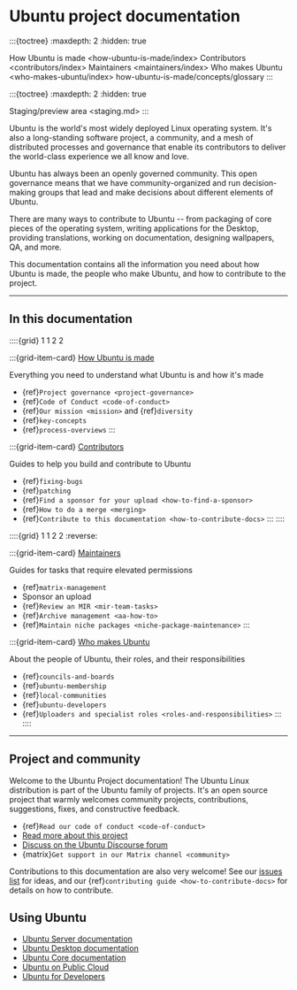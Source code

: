 # Ubuntu project documentation

:::{toctree}
:maxdepth: 2
:hidden: true

How Ubuntu is made <how-ubuntu-is-made/index>
Contributors <contributors/index>
Maintainers <maintainers/index>
Who makes Ubuntu <who-makes-ubuntu/index>
how-ubuntu-is-made/concepts/glossary
:::

:::{toctree}
:maxdepth: 2
:hidden: true

Staging/preview area <staging.md>
:::


Ubuntu is the world's most widely deployed Linux operating system.
It's also a long-standing software project, a community, and a mesh of distributed processes and governance that enable its contributors to deliver the world-class experience we all know and love.

Ubuntu has always been an openly governed community.
This open governance means that we have community-organized and run decision-making groups that lead and make decisions about different elements of Ubuntu.

There are many ways to contribute to Ubuntu -- from packaging of core pieces of the operating system, writing applications for the Desktop, providing translations, working on documentation, designing wallpapers, QA, and more.

This documentation contains all the information you need about how Ubuntu is made, the people who make Ubuntu, and how to contribute to the project.

---------

## In this documentation

::::{grid} 1 1 2 2

:::{grid-item-card} [How Ubuntu is made](how-ubuntu-is-made/index)

Everything you need to understand what Ubuntu is and how it's made

* {ref}`Project governance <project-governance>`
* {ref}`Code of Conduct <code-of-conduct>`
* {ref}`Our mission <mission>` and {ref}`diversity`
* {ref}`key-concepts`
* {ref}`process-overviews`
:::

:::{grid-item-card} [Contributors](contributors/index)

Guides to help you build and contribute to Ubuntu

* {ref}`fixing-bugs`
* {ref}`patching`
* {ref}`Find a sponsor for your upload <how-to-find-a-sponsor>`
* {ref}`How to do a merge <merging>`
* {ref}`Contribute to this documentation <how-to-contribute-docs>`
:::
::::


::::{grid} 1 1 2 2
:reverse:

:::{grid-item-card} [Maintainers](maintainers/index)

Guides for tasks that require elevated permissions

* {ref}`matrix-management`
* Sponsor an upload
* {ref}`Review an MIR <mir-team-tasks>`
* {ref}`Archive management <aa-how-to>`
* {ref}`Maintain niche packages <niche-package-maintenance>`
:::

:::{grid-item-card} [Who makes Ubuntu](who-makes-ubuntu/index)

About the people of Ubuntu, their roles, and their responsibilities

* {ref}`councils-and-boards`
* {ref}`ubuntu-membership`
* {ref}`local-communities`
* {ref}`ubuntu-developers`
* {ref}`Uploaders and specialist roles <roles-and-responsibilities>`
:::
::::

---------

## Project and community

Welcome to the Ubuntu Project documentation!
The Ubuntu Linux distribution is part of the Ubuntu family of projects.
It's an open source project that warmly welcomes community projects, contributions, suggestions, fixes, and constructive feedback.

* {ref}`Read our code of conduct <code-of-conduct>`
* [Read more about this project](https://discourse.ubuntu.com/t/revitalising-ubuntu-project-documentation/58694)
* [Discuss on the Ubuntu Discourse forum](https://discourse.ubuntu.com/)
* {matrix}`Get support in our Matrix channel <community>`

Contributions to this documentation are also very welcome!
See our [issues list](https://github.com/ubuntu/ubuntu-project-docs/issues) for ideas, and our {ref}`contributing guide <how-to-contribute-docs>` for details on how to contribute.



## Using Ubuntu

- [Ubuntu Server documentation](https://documentation.ubuntu.com/server/)
- [Ubuntu Desktop documentation](https://documentation.ubuntu.com/desktop/en/latest/)
- [Ubuntu Core documentation](https://documentation.ubuntu.com/core/)
- [Ubuntu on Public Cloud](https://documentation.ubuntu.com/public-cloud/)
- [Ubuntu for Developers](https://documentation.ubuntu.com/ubuntu-for-developers/)
